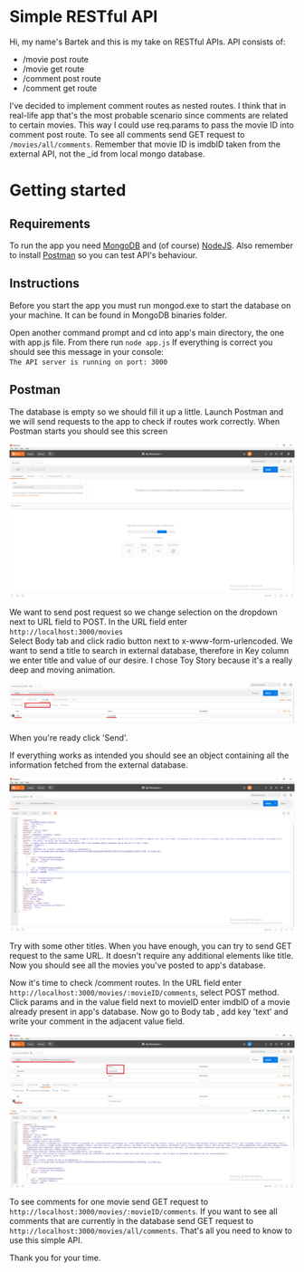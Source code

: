 Simple RESTful API
==================

Hi, my name's Bartek and this is my take on RESTful APIs. API consists of:

* /movie post route
* /movie get route
* /comment post route
* /comment get route

I've decided to implement comment routes as nested routes. I think that in real-life app that's the most probable scenario since comments are related to certain movies. This way I could use req.params to pass the movie ID into comment post route. To see all comments send GET request to `/movies/all/comments`. Remember that movie ID is imdbID taken from the external API, not the _id from local mongo database.

Getting started
===============

## Requirements

To run the app you need [MongoDB](https://docs.mongodb.com/manual/installation/) and (of course) [NodeJS](https://nodejs.org/en/). Also remember to install [Postman](https://www.getpostman.com/) so you can test API's behaviour.


## Instructions
Before you start the app you must run mongod.exe to start the database on your machine. It can be found in MongoDB binaries folder.

Open another command prompt and cd into app's main directory, the one with app.js file. From there run  `node app.js` 
If everything is correct you should see this message in your console:  
`The API server is running on port: 3000`

## Postman

The database is empty so we should fill it up a little. Launch Postman and we will send requests to the app to check if routes work correctly. When Postman starts you should see this screen

![Image](imgs/postmanmain.jpg)

We want to send post request so we change selection on the dropdown next to URL field to POST. In the URL field enter  `http://localhost:3000/movies`  
Select Body tab and click radio button next to x-www-form-urlencoded. We want to send a title to search in external database, therefore in Key column we enter title and value of our desire. I chose Toy Story because it's a really deep and moving animation.

![Image](imgs/moviepostrequest.jpg)

When you're ready click 'Send'.

If everything works as intended you should see an object containing all the information fetched from the external database.

![Image](imgs/moviepostresponse.jpg)

Try with some other titles. When you have enough, you can try to send GET request to the same URL. It doesn't require any additional elements like title. Now you should see all the movies you've posted to app's database.

Now it's time to check /comment routes. In the URL field enter `http://localhost:3000/movies/:movieID/comments`, select POST method. Click params and in the value field next to movieID enter imdbID of a movie already present in app's database. Now go to Body tab , add key 'text' and write your comment in the adjacent value field.

![Image](imgs/commentpostrequest.jpg)

To see comments for one movie send GET request to `http://localhost:3000/movies/:movieID/comments`. If you want to see all comments that are currently in the database send GET request to `http://localhost:3000/movies/all/comments`. That's all you need to know to use this simple API.

Thank you for your time.